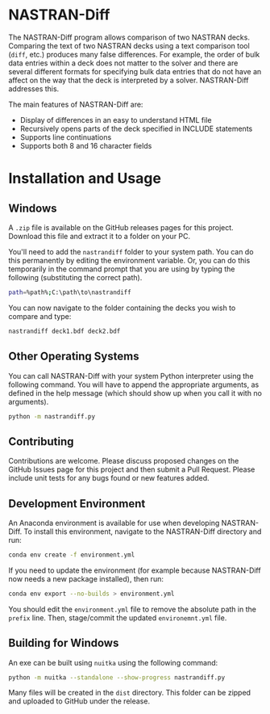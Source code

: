 # NASTRAN-Diff
The NASTRAN-Diff program allows comparison of two NASTRAN decks.
Comparing the text of two NASTRAN decks using a text comparison tool
(`diff`, etc.) produces many false differences. For example, the order
of bulk data entries within a deck does not matter to the solver and
there are several different formats for specifying bulk data entries
that do not have an affect on the way that the deck is interpreted by
a solver. NASTRAN-Diff addresses this.

The main features of NASTRAN-Diff are:

- Display of differences in an easy to understand HTML file
- Recursively opens parts of the deck specified in INCLUDE statements
- Supports line continuations
- Supports both 8 and 16 character fields

# Installation and Usage
## Windows
A `.zip` file is available on the GitHub releases pages for this project.
Download this file and extract it to a folder on your PC.

You'll need to add the `nastrandiff` folder to your system path. You can
do this permanently by editing the environment variable. Or, you can 
do this temporarily in the command prompt that you are using by typing the
following (substituting the correct path).

```bash
path=%path%;C:\path\to\nastrandiff
```

You can now navigate to the folder containing the decks you wish to compare
and type:

```bash
nastrandiff deck1.bdf deck2.bdf
```

## Other Operating Systems
You can call NASTRAN-Diff with your system Python interpreter using the
following command. You will have to append the appropriate arguments, as
defined in the help message (which should show up when you call it with
no arguments).

```bash
python -m nastrandiff.py
```

## Contributing
Contributions are welcome. Please discuss proposed changes on the GitHub
Issues page for this project and then submit a Pull Request. Please
include unit tests for any bugs found or new features added.

## Development Environment
An Anaconda environment is available for use when developing NASTRAN-Diff.
To install this environment, navigate to the NASTRAN-Diff directory and run:

```bash
conda env create -f environment.yml
```

If you need to update the environment (for example because NASTRAN-Diff now
needs a new package installed), then run:

```bash
conda env export --no-builds > environment.yml
```

You should edit the `environment.yml` file to remove the absolute path in the
`prefix` line. Then, stage/commit the updated `environemnt.yml` file.

## Building for Windows
An exe can be built using `nuitka` using the following command:

```bash
python -m nuitka --standalone --show-progress nastrandiff.py

```

Many files will be created in the `dist` directory. This folder can be zipped and
uploaded to GitHub under the release.
